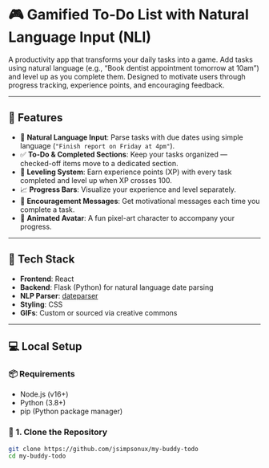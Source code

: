 # 🎮 Gamified To-Do List with Natural Language Input (NLI)

A productivity app that transforms your daily tasks into a game. Add tasks using natural language (e.g., “Book dentist appointment tomorrow at 10am”) and level up as you complete them. Designed to motivate users through progress tracking, experience points, and encouraging feedback.

---

## 🚀 Features

- 🧠 **Natural Language Input**: Parse tasks with due dates using simple language (`"Finish report on Friday at 4pm"`).
- ✅ **To-Do & Completed Sections**: Keep your tasks organized — checked-off items move to a dedicated section.
- 🌱 **Leveling System**: Earn experience points (XP) with every task completed and level up when XP crosses 100.
- 📈 **Progress Bars**: Visualize your experience and level separately.
- 🎉 **Encouragement Messages**: Get motivational messages each time you complete a task.
- 🎨 **Animated Avatar**: A fun pixel-art character to accompany your progress.

---

## 🧩 Tech Stack

- **Frontend**: React
- **Backend**: Flask (Python) for natural language date parsing
- **NLP Parser**: [dateparser](https://dateparser.readthedocs.io/en/latest/)
- **Styling**: CSS
- **GIFs**: Custom or sourced via creative commons

---

## 💻 Local Setup

### 📦 Requirements

- Node.js (v16+)
- Python (3.8+)
- pip (Python package manager)

### 🧱 1. Clone the Repository

```bash
git clone https://github.com/jsimpsonux/my-buddy-todo
cd my-buddy-todo
